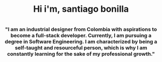 <h1 align="center">Hi i'm, santiago bonilla<h1>
<h3 align="center"> "I am an industrial designer from Colombia with aspirations to become a full-stack developer. Currently, I am pursuing a degree in Software Engineering. I am characterized by being a self-taught and resourceful person, which is why I am constantly learning for the sake of my professional growth."  </h3>
<!--
**Retuc907/Retuc907** is a ✨ _special_ ✨ repository because its `README.md` (this file) appears on your GitHub profile.
---
### About me:

- 🔭 I’m currently working on ...
- 🌱 I’m currently learning ...
- 👯 I’m looking to collaborate on ...
- 🤔 I’m looking for help with ...
- 💬 Ask me about ...
- 📫 How to reach me: ...
- 😄 Pronouns: ...
- ⚡ Fun fact: ...
-->
